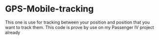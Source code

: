 # GPS-Mobile-tracking
This one is use for tracking between your position and position that you want to track them. 
This code is prove by use on my Passenger IV project already
